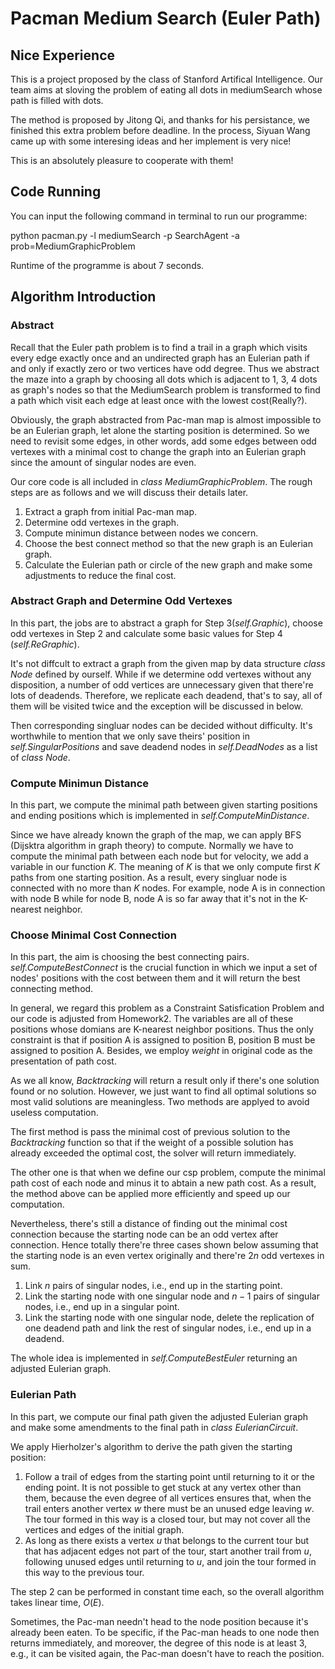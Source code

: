 
# Pacman Medium Search (Euler Path)

## Nice Experience
This is a project proposed by the class of Stanford Artifical Intelligence. Our team aims at sloving the problem of eating all dots in mediumSearch whose path is filled with dots.

The method is proposed by Jitong Qi, and thanks for his persistance, we finished this extra problem before deadline. In the process, Siyuan Wang came up with some interesing ideas and her implement is very nice!

This is an absolutely pleasure to cooperate with them!


## Code Running
You can input the following command in terminal to run our programme:

python pacman.py -l mediumSearch -p SearchAgent -a prob=MediumGraphicProblem

Runtime of the programme is about 7 seconds.

## Algorithm Introduction
### Abstract
Recall that the Euler path problem is to find a trail in a graph which visits every edge exactly once and an undirected graph has an Eulerian path if and only if exactly zero or two vertices have odd degree. Thus we abstract the maze into a graph by choosing all dots which is adjacent to 1, 3, 4 dots as graph's nodes so that the MediumSearch problem is transformed to find a path which visit each edge at least once with the lowest cost(Really?).

Obviously, the graph abstracted from Pac-man map is almost impossible to be an Eulerian graph, let alone the starting position is determined. So we need to revisit some edges, in other words, add some edges between odd vertexes with a minimal cost to change the graph into an Eulerian graph since the amount of singular nodes are even.

Our core code is all included in *class MediumGraphicProblem*. The rough steps are as follows and we will discuss their details later.

   1. Extract a graph from initial Pac-man map.
   2. Determine odd vertexes in the graph.
   3. Compute minimun distance between nodes we concern.
   4. Choose the best connect method so that the new graph is an Eulerian graph.
   5. Calculate the Eulerian path or circle of the new graph and make some adjustments to reduce the final cost.

### Abstract Graph and Determine Odd Vertexes
In this part, the jobs are to abstract a graph for Step 3(*self.Graphic*), choose odd vertexes in Step 2 and calculate some basic values for Step 4 (*self.ReGraphic*).

It's not diffcult to extract a graph from the given map by data structure *class Node* defined by ourself. While if we determine odd vertexes without any disposition, a number of odd vertices are unnecessary given that there're lots of deadends. Therefore, we replicate each deadend, that's to say, all of them will be visited twice and the exception will be discussed in below.

Then corresponding singluar nodes can be decided without difficulty. It's worthwhile to mention that we only save theirs' position in *self.SingularPositions* and save deadend nodes in *self.DeadNodes* as a list of *class Node*.

### Compute Minimun Distance
In this part, we compute the minimal path between given starting positions and ending positions which is implemented in *self.ComputeMinDistance*.

Since we have already known the graph of the map, we can apply BFS (Dijsktra algorithm in graph theory) to compute. Normally we have to compute the minimal path between each node but for velocity, we add a variable in our function $K$. The meaning of $K$ is that we only compute first $K$ paths from one starting position. As a result, every singluar node is connected with no more than $K$ nodes. For example, node A is in connection with node B while for node B, node A is so far away that it's not in the  K-nearest neighbor.
### Choose Minimal Cost Connection
In this part, the aim is choosing the best connecting pairs. *self.ComputeBestConnect* is the crucial function in which we input a set of nodes' positions with the cost between them and it will return the best connecting method.

In general, we regard this problem as a Constraint Satisfication Problem and our code is adjusted from Homework2. The variables are all of these positions whose domians are K-nearest neighbor positions. Thus the only constraint is that if position A is assigned to position B, position B must be assigned to position A. Besides, we employ *weight* in original code as the presentation of path cost.

As we all know, *Backtracking* will return a result only if there's one solution found or no solution. However, we just want to find all optimal solutions so most valid solutions are meaningless. Two methods are applyed to avoid useless computation.

The first method is pass the minimal cost of previous solution to the *Backtracking* function so that if the weight of a possible solution has already exceeded the optimal cost, the solver will return immediately.

The other one is that when we define our csp problem,  compute the minimal path cost of each node and minus it to abtain a new path cost. As a result, the method above can be applied more efficiently and speed up our computation.

Nevertheless, there's still a distance of finding out the minimal cost connection because the starting node can be an odd vertex after connection. Hence totally there're three cases shown below assuming that the starting node is an even vertex originally and there're $2n$ odd vertexes in sum.

  1. Link $n$ pairs of singular nodes, i.e., end up in the starting point.
  2. Link the starting node with one singular node and $n-1$ pairs of singular nodes, i.e., end up in a singular point.
  3. Link the starting node with one singular node, delete the replication of one deadend path and link the rest of singular nodes, i.e., end up in a deadend.

The whole idea is implemented in *self.ComputeBestEuler* returning an adjusted Eulerian graph.
### Eulerian Path
In this part, we compute our final path given the adjusted Eulerian graph and make some amendments to the final path in *class EulerianCircuit*.

We apply Hierholzer's algorithm to derive the path given the starting position:

  1. Follow a trail of edges from the starting point until returning to it or the ending point. It is not possible to get stuck at any vertex other than them, because the even degree of all vertices ensures that, when the trail enters another vertex $w$ there must be an unused edge leaving $w$. The tour formed in this way is a closed tour, but may not cover all the vertices and edges of the initial graph.
  2. As long as there exists a vertex $u$ that belongs to the current tour but that has adjacent edges not part of the tour, start another trail from $u$, following unused edges until returning to $u$, and join the tour formed in this way to the previous tour.

The step 2 can be performed in constant time each, so the overall algorithm takes linear time, $O(E)$.

Sometimes, the Pac-man needn't head to the node position because it's already been eaten. To be specific, if the Pac-man heads to one node then returns immediately, and moreover, the degree of this node is at least 3, e.g., it can be visited again, the Pac-man doesn't have to reach the position.
